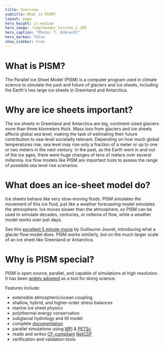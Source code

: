```yaml
---
title: Overview
subtitle: What is PISM?
layout: page
hero_height: is-medium
hero_image: /img/header_torsten_2.JPG
hero_caption: "Photo: T. Albrecht"
hero_darken: false
show_sidebar: true
---
```


# What is PISM?

The Parallel Ice Sheet Model (PISM) is a computer program used in climate science to simulate the past and future of glaciers and ice sheets, including the Earth's two large ice sheets in Greenland and Antarctica.

# Why are ice sheets important?

The ice sheets in Greenland and Antarctica are big, continent-sized glaciers more than three kilometers thick. Mass loss from glaciers and ice sheets affects global sea level, making the task of estimating their future contribution to sea-level societally relevant. Depending on how much global temperatures rise, sea level may rise only a fraction of a meter or up to one or two meters in the next century. In the past, as the Earth went in and out of the ice ages, there were huge changes of tens of meters over several millennia. Ice flow models like PISM are important tools to assess the range of possibile sea level rise scenarios.

# What does an ice-sheet model do?

Ice sheets behave like very slow-moving fluids. PISM simulates the movement of this ice fluid, just like a weather forecasting model simulates the atmosphere. Ice moves slower than the atmosphere, so PISM can be used to simulate decades, centuries, or millenia of flow, while a weather model works over just days.

See this [excellent 5 minute movie](https://www.imaginary.org/film/the-future-of-glaciers) by Guillaume Jouvet, introducing what a glacier flow model does. PISM works similarly, but on the much larger scale of an ice sheet like Greenland or Antarctica.

# Why is PISM special?

PISM is open source, parallel, and capable of simulations at high resolution. It has been [widely adopted](/publications/) as a tool for doing science.

Features include:

 * extensible atmospheric/ocean coupling
 * shallow, hybrid, and higher-order stress balances
 * marine ice sheet physics
 * polythermal energy conservation
 * subglacial hydrology and till model
 * complete [documentation](https://pism.github.io/docs/)
 * parallel simulations using [MPI](https://en.wikipedia.org/wiki/Message_Passing_Interface) & [PETSc](http://www.mcs.anl.gov/petsc/)
 * reads and writes [CF-compliant](http://cfconventions.org/) [NetCDF](http://www.unidata.ucar.edu/software/netcdf/)
 * verification and validation tools
